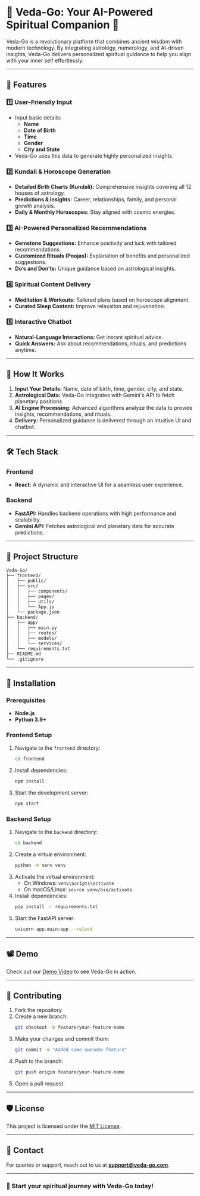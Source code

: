 # 🌟 Veda-Go: Your AI-Powered Spiritual Companion 🌟  

Veda-Go is a revolutionary platform that combines ancient wisdom with modern technology. By integrating astrology, numerology, and AI-driven insights, Veda-Go delivers personalized spiritual guidance to help you align with your inner self effortlessly.  

---

## 🚀 Features  

### 1️⃣ User-Friendly Input  
- Input basic details:  
  - **Name**  
  - **Date of Birth**  
  - **Time**  
  - **Gender**  
  - **City and State**  
- Veda-Go uses this data to generate highly personalized insights.  

### 2️⃣ Kundali & Horoscope Generation  
- **Detailed Birth Charts (Kundali):** Comprehensive insights covering all 12 houses of astrology.  
- **Predictions & Insights:** Career, relationships, family, and personal growth analysis.  
- **Daily & Monthly Horoscopes:** Stay aligned with cosmic energies.  

### 3️⃣ AI-Powered Personalized Recommendations  
- **Gemstone Suggestions:** Enhance positivity and luck with tailored recommendations.  
- **Customized Rituals (Poojas):** Explanation of benefits and personalized suggestions.  
- **Do’s and Don’ts:** Unique guidance based on astrological insights.  

### 4️⃣ Spiritual Content Delivery  
- **Meditation & Workouts:** Tailored plans based on horoscope alignment.  
- **Curated Sleep Content:** Improve relaxation and rejuvenation.  

### 5️⃣ Interactive Chatbot  
- **Natural-Language Interactions:** Get instant spiritual advice.  
- **Quick Answers:** Ask about recommendations, rituals, and predictions anytime.  

---

## 🌌 How It Works  

1. **Input Your Details:** Name, date of birth, time, gender, city, and state.  
2. **Astrological Data:** Veda-Go integrates with Gemini's API to fetch planetary positions.  
3. **AI Engine Processing:** Advanced algorithms analyze the data to provide insights, recommendations, and rituals.  
4. **Delivery:** Personalized guidance is delivered through an intuitive UI and chatbot.  

---

## 🛠️ Tech Stack  

### Frontend  
- **React:** A dynamic and interactive UI for a seamless user experience.  

### Backend  
- **FastAPI:** Handles backend operations with high performance and scalability.  
- **Gemini API:** Fetches astrological and planetary data for accurate predictions.  

---

## 📂 Project Structure  

```
Veda-Go/  
├── frontend/  
│   ├── public/  
│   ├── src/  
│   │   ├── components/  
│   │   ├── pages/  
│   │   ├── utils/  
│   │   └── App.js  
│   └── package.json  
├── backend/  
│   ├── app/  
│   │   ├── main.py  
│   │   ├── routes/  
│   │   ├── models/  
│   │   └── services/  
│   └── requirements.txt  
├── README.md  
└── .gitignore  
```  

---

## 📝 Installation  

### Prerequisites  
- **Node.js**  
- **Python 3.9+**  

### Frontend Setup  
1. Navigate to the `frontend` directory:  
   ```bash  
   cd frontend  
   ```  
2. Install dependencies:  
   ```bash  
   npm install  
   ```  
3. Start the development server:  
   ```bash  
   npm start  
   ```  

### Backend Setup  
1. Navigate to the `backend` directory:  
   ```bash  
   cd backend  
   ```  
2. Create a virtual environment:  
   ```bash  
   python -m venv venv  
   ```  
3. Activate the virtual environment:  
   - On Windows: `venv\Scripts\activate`  
   - On macOS/Linux: `source venv/bin/activate`  
4. Install dependencies:  
   ```bash  
   pip install -r requirements.txt  
   ```  
5. Start the FastAPI server:  
   ```bash  
   uvicorn app.main:app --reload  
   ```  

---

## 📽️ Demo  

Check out our [Demo Video](#) to see Veda-Go in action.  

---

## 🤝 Contributing  

1. Fork the repository.  
2. Create a new branch:  
   ```bash  
   git checkout -b feature/your-feature-name  
   ```  
3. Make your changes and commit them:  
   ```bash  
   git commit -m "Added some awesome feature"  
   ```  
4. Push to the branch:  
   ```bash  
   git push origin feature/your-feature-name  
   ```  
5. Open a pull request.  

---

## 🛡️ License  

This project is licensed under the [MIT License](LICENSE).  

---

## 💌 Contact  

For queries or support, reach out to us at **support@veda-go.com**.  

---  

### 🌟 Start your spiritual journey with Veda-Go today!  
